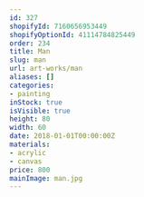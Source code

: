 ```yaml
---
id: 327
shopifyId: 7160656953449
shopifyOptionId: 41114784825449
order: 234
title: Man
slug: man
url: art-works/man
aliases: []
categories:
- painting
inStock: true
isVisible: true
height: 80
width: 60
date: 2018-01-01T00:00:00Z
materials:
- acrylic
- canvas
price: 800
mainImage: man.jpg
---
```

